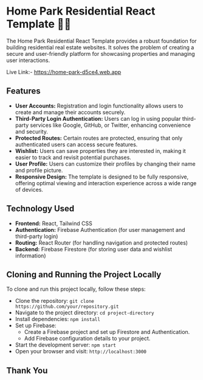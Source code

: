 # Home Park Residential React Template 🏡🌳

The Home Park Residential React Template provides a robust foundation for building residential real estate websites. It solves the problem of creating a secure and user-friendly platform for showcasing properties and managing user interactions.

Live Link:- https://home-park-d5ce4.web.app

## Features
- **User Accounts:** Registration and login functionality allows users to create and manage their accounts securely.
- **Third-Party Login Authentication:** Users can log in using popular third-party services like Google, GitHub, or Twitter, enhancing convenience and security.
- **Protected Routes:** Certain routes are protected, ensuring that only authenticated users can access secure features.
- **Wishlist:** Users can save properties they are interested in, making it easier to track and revisit potential purchases.
- **User Profile:** Users can customize their profiles by changing their name and profile picture.
- **Responsive Design:** The template is designed to be fully responsive, offering optimal viewing and interaction experience across a wide range of devices.

## Technology Used
- **Frontend:** React, Tailwind CSS
- **Authentication:** Firebase Authentication (for user management and third-party login)
- **Routing:** React Router (for handling navigation and protected routes)
- **Backend:** Firebase Firestore (for storing user data and wishlist information)

## Cloning and Running the Project Locally
To clone and run this project locally, follow these steps:
- Clone the repository: `git clone https://github.com/your/repository.git`
- Navigate to the project directory: `cd project-directory`
- Install dependencies: `npm install`
- Set up Firebase:
  - Create a Firebase project and set up Firestore and Authentication.
  - Add Firebase configuration details to your project.
- Start the development server: `npm start`
- Open your browser and visit: `http://localhost:3000`

## Thank You
